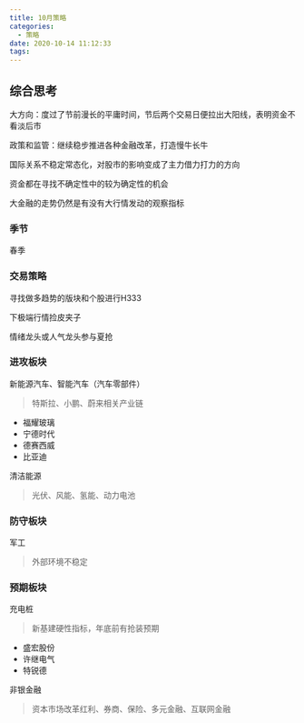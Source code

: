 ```yaml
---
title: 10月策略
categories:
  - 策略
date: 2020-10-14 11:12:33
tags:
---
```

## 综合思考

大方向：度过了节前漫长的平庸时间，节后两个交易日便拉出大阳线，表明资金不看淡后市

政策和监管：继续稳步推进各种金融改革，打造慢牛长牛

国际关系不稳定常态化，对股市的影响变成了主力借力打力的方向

资金都在寻找不确定性中的较为确定性的机会

大金融的走势仍然是有没有大行情发动的观察指标

### 季节

春季

### 交易策略

寻找做多趋势的版块和个股进行H333

下极端行情捡皮夹子

情绪龙头或人气龙头参与夏抢

### 进攻板块

新能源汽车、智能汽车（汽车零部件）
> 特斯拉、小鹏、蔚来相关产业链
* 福耀玻璃
* 宁德时代
* 德赛西威
* 比亚迪

清洁能源
> 光伏、风能、氢能、动力电池

### 防守板块

军工
> 外部环境不稳定

### 预期板块

充电桩
> 新基建硬性指标，年底前有抢装预期
* 盛宏股份
* 许继电气
* 特锐德

非银金融
> 资本市场改革红利、券商、保险、多元金融、互联网金融
